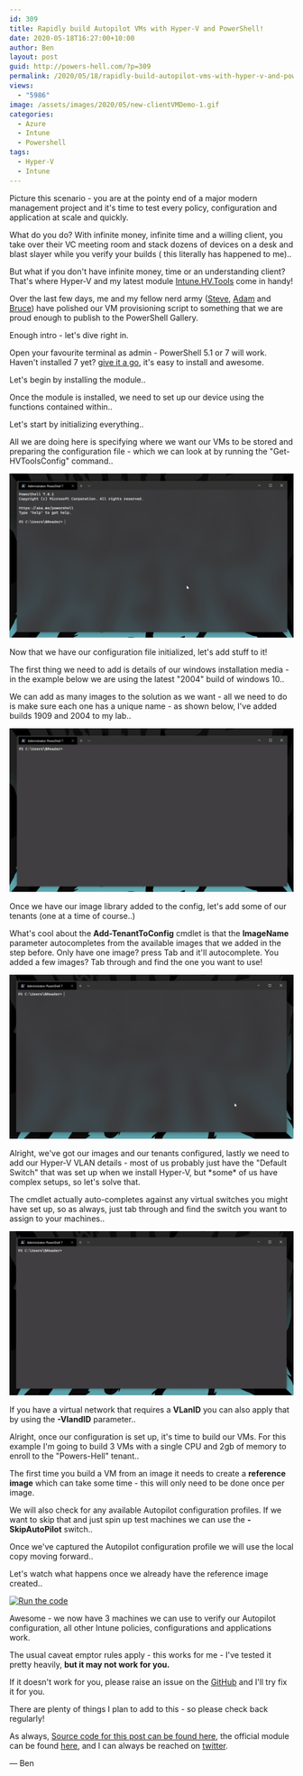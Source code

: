 ```yaml
---
id: 309
title: Rapidly build Autopilot VMs with Hyper-V and PowerShell!
date: 2020-05-18T16:27:00+10:00
author: Ben
layout: post
guid: http://powers-hell.com/?p=309
permalink: /2020/05/18/rapidly-build-autopilot-vms-with-hyper-v-and-powershell/
views:
  - "5986"
image: /assets/images/2020/05/new-clientVMDemo-1.gif
categories:
  - Azure
  - Intune
  - Powershell
tags:
  - Hyper-V
  - Intune
---
```

Picture this scenario - you are at the pointy end of a major modern management project and it's time to test every policy, configuration and application at scale and quickly.

What do you do? With infinite money, infinite time and a willing client, you take over their VC meeting room and stack dozens of devices on a desk and blast slayer while you verify your builds ( this literally has happened to me)..

<!--more-->

But what if you don't have infinite money, time or an understanding client? That's where Hyper-V and my latest module [Intune.HV.Tools](https://www.powershellgallery.com/packages/Intune.HV.Tools) come in handy!

Over the last few days, me and my fellow nerd army ([Steve](https://twitter.com/OnPremCloudGuy), [Adam](https://twitter.com/AdamGrossTX) and [Bruce](https://twitter.com/BruceSaaaa)) have polished our VM provisioning script to something that we are proud enough to publish to the PowerShell Gallery.

Enough intro - let's dive right in.

Open your favourite terminal as admin - PowerShell 5.1 or 7 will work. Haven't installed 7 yet? [give it a go](https://github.com/PowerShell/powershell/releases), it's easy to install and awesome.

Let's begin by installing the module..

Once the module is installed, we need to set up our device using the functions contained within..

Let's start by initializing everything..

All we are doing here is specifying where we want our VMs to be stored and preparing the configuration file - which we can look at by running the "Get-HVToolsConfig" command..

[![Initialize](/assets/images/2020/05/initialize.gif)](/assets/images/2020/05/initialize.gif "Initialize")

Now that we have our configuration file initialized, let's add stuff to it!

The first thing we need to add is details of our windows installation media - in the example below we are using the latest "2004" build of windows 10..

We can add as many images to the solution as we want - all we need to do is make sure each one has a unique name - as shown below, I've added builds 1909 and 2004 to my lab..

[![Add image to config](/assets/images/2020/05/add-imagetoconfig.gif)](/assets/images/2020/05/add-imagetoconfig.gif "Add image to config")

Once we have our image library added to the config, let's add some of our tenants (one at a time of course..)

What's cool about the **Add-TenantToConfig** cmdlet is that the **ImageName** parameter autocompletes from the available images that we added in the step before. Only have one image? press Tab and it'll autocomplete. You added a few images? Tab through and find the one you want to use!

[![Add tenant to config](/assets/images/2020/05/add-tenantoconfig.gif)](/assets/images/2020/05/add-tenantoconfig.gif "Add tenant to config")

Alright, we've got our images and our tenants configured, lastly we need to add our Hyper-V VLAN details - most of us probably just have the "Default Switch" that was set up when we install Hyper-V, but \*some\* of us have complex setups, so let's solve that.

The cmdlet actually auto-completes against any virtual switches you might have set up, so as always, just tab through and find the switch you want to assign to your machines..

[![Add network to config](/assets/images/2020/05/add-networktoconfig.gif)](/assets/images/2020/05/add-networktoconfig.gif "Add network to config")

If you have a virtual network that requires a **VLanID** you can also apply that by using the **-VlandID** parameter..

Alright, once our configuration is set up, it's time to build our VMs. For this example I'm going to build 3 VMs with a single CPU and 2gb of memory to enroll to the "Powers-Hell" tenant..

The first time you build a VM from an image it needs to create a **reference image** which can take some time - this will only need to be done once per image.

We will also check for any available Autopilot configuration profiles. If we want to skip that and just spin up test machines we can use the **-SkipAutoPilot** switch..

Once we've captured the Autopilot configuration profile we will use the local copy moving forward..

Let's watch what happens once we already have the reference image created..

[![Run the code](https://i0.wp.com/i.imgur.com/ix05KH2.gif?w=1170&#038;ssl=1)](https://i0.wp.com/i.imgur.com/ix05KH2.gif?w=1170&#038;ssl=1 "Run the code")  

Awesome - we now have 3 machines we can use to verify our Autopilot configuration, all other Intune policies, configurations and applications work.

The usual caveat emptor rules apply - this works for me - I've tested it pretty heavily, **but it may not work for you.**

If it doesn't work for you, please raise an issue on the [GitHub](https://github.com/tabs-not-spaces/Intune.HV.Tools) and I'll try fix it for you.

There are plenty of things I plan to add to this - so please check back regularly!

As always, [Source code for this post can be found here](https://github.com/tabs-not-spaces/Intune.HV.Tools), the official module can be found [here](https://www.powershellgallery.com/packages/Intune.HV.Tools), and I can always be reached on [twitter](https://twitter.com/powers_hell).

— Ben